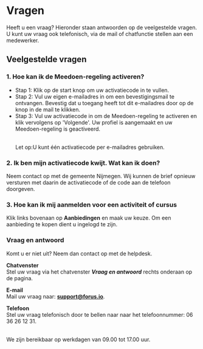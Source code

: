 # Vragen

Heeft u een vraag? Hieronder staan antwoorden op de veelgestelde vragen. U kunt uw vraag ook telefonisch, via de mail of chatfunctie stellen aan een medewerker.

## Veelgestelde vragen
<div class ="faq_items">
<div class ="accordionButton"><h3>1. Hoe kan ik de Meedoen-regeling activeren?</h3></div> 
    <div class="accordionContent">
        <ul>
            <li>Stap 1: Klik op de start knop om uw activatiecode in te vullen.</li>
            <li>Stap 2: Vul uw eigen e-mailadres in om een bevestigingsmail te ontvangen. Bevestig dat u toegang heeft tot dit e-mailadres door op de knop in de mail te klikken.
            </li>
            <li>Stap 3: Vul uw activatiecode in om de Meedoen-regeling te activeren en klik vervolgens op 'Volgende'. Uw profiel is aangemaakt en uw Meedoen-regeling is geactiveerd.
            </li>
            <br />
            <p>Let op:U kunt één activatiecode per e-mailadres gebruiken.</p>
        </ul>
    </div>
<div class="accordionButton"><h3>2. Ik ben mijn activatiecode kwijt. Wat kan ik doen?</h3></div>
    <div class="accordionContent">Neem contact op met de gemeente Nijmegen. Wij kunnen de brief opnieuw versturen met daarin de activatiecode of de code aan de telefoon doorgeven.
    </div>

<div class="accordionButton"><h3>3. Hoe kan ik mij aanmelden voor een activiteit of cursus</h3></div>
<div class="accordionContent">Klik links bovenaan op <strong>Aanbiedingen</strong> en maak uw keuze. Om een aanbieding te kopen dient u ingelogd te zijn.</div>
</div>

### Vraag en antwoord
Komt u er niet uit? Neem dan contact op met de helpdesk.

**Chatvenster** <br />
Stel uw vraag via het chatvenster **_Vraag en antwoord_** rechts onderaan op de pagina.

**E-mail** <br />
Mail uw vraag naar: **[support@forus.io](mailto:support@forus.io)**.

**Telefoon** <br />
Stel uw vraag telefonisch door te bellen naar naar het telefoonnummer: 06 36 26 12 31.
<br />&nbsp;

We zijn bereikbaar op werkdagen van 09.00 tot 17.00 uur.
